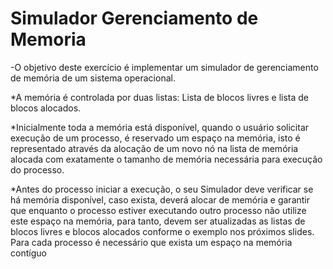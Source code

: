 # Simulador Gerenciamento de Memoria
-O objetivo deste exercício é implementar um simulador de gerenciamento de memória de um sistema operacional.

*A memória é controlada por duas listas: Lista de blocos livres e lista de blocos alocados.

*Inicialmente toda a memória está disponível, quando o usuário solicitar execução de um processo, é reservado
um espaço na memória, isto é representado através da alocação de um novo nó na lista de
memória alocada com exatamente o tamanho de memória necessária para execução do processo.

*Antes do processo iniciar a execução, o seu Simulador deve verificar se há memória disponível, caso
exista, deverá alocar de memória e garantir que enquanto o processo estiver executando outro
processo não utilize este espaço na memória, para tanto, devem ser atualizadas as listas de blocos livres
e blocos alocados conforme o exemplo nos próximos slides. Para cada processo é necessário que exista
um espaço na memória contíguo
